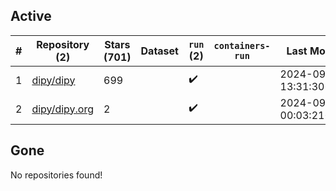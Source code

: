 ## Active
| # | Repository (2) | Stars (701) | Dataset | `run` (2) | `containers-run` | Last Modified |
| --- | --- | --- | --- | --- | --- | --- |
| 1 | [dipy/dipy](https://github.com/dipy/dipy) | 699 |  | :heavy_check_mark: |  | 2024-09-05 13:31:30+00:00 |
| 2 | [dipy/dipy.org](https://github.com/dipy/dipy.org) | 2 |  | :heavy_check_mark: |  | 2024-09-02 00:03:21+00:00 |

## Gone
No repositories found!
